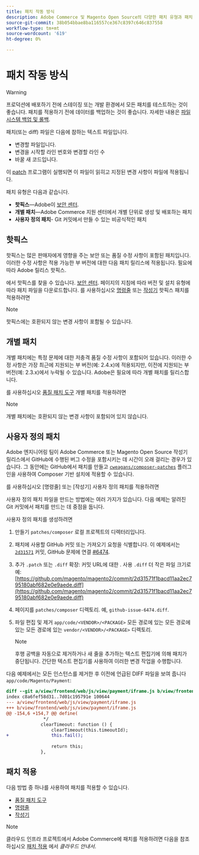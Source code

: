 ```yaml
---
title: 패치 작동 방식
description: Adobe Commerce 및 Magento Open Source의 다양한 패치 유형과 패치 작동 방식에 대해 알아봅니다.
source-git-commit: 38b054bbae8ba116557ce367c8397c646c837558
workflow-type: tm+mt
source-wordcount: '619'
ht-degree: 0%

---
```



# 패치 작동 방식

>[!WARNING]
>
>프로덕션에 배포하기 전에 스테이징 또는 개발 환경에서 모든 패치를 테스트하는 것이 좋습니다. 패치를 적용하기 전에 데이터를 백업하는 것이 좋습니다. 자세한 내용은 [파일 시스템 백업 및 롤백](https://devdocs.magento.com/guides/v2.4/install-gde/install/cli/install-cli-backup.html).

패치(또는 diff) 파일은 다음에 참하는 텍스트 파일입니다.

- 변경할 파일입니다.
- 변경을 시작할 라인 번호와 변경할 라인 수
- 바꿀 새 코드입니다.

이 [patch](https://en.wikipedia.org/wiki/Patch_(Unix)) 프로그램이 실행되면 이 파일이 읽히고 지정된 변경 사항이 파일에 적용됩니다.

패치 유형은 다음과 같습니다.

- **핫픽스**—Adobe이 [보안 센터](https://magento.com/security/patches).
- **개별 패치**—Adobe Commerce 지원 센터에서 개별 단위로 생성 및 배포하는 패치
- **사용자 정의 패치**- Git 커밋에서 만들 수 있는 비공식적인 패치

## 핫픽스

핫픽스는 많은 판매자에게 영향을 주는 보안 또는 품질 수정 사항이 포함된 패치입니다. 이러한 수정 사항은 적용 가능한 부 버전에 대한 다음 패치 릴리스에 적용됩니다. 필요에 따라 Adobe 릴리스 핫픽스.

에서 핫픽스를 찾을 수 있습니다. [보안 센터](https://magento.com/security/patches). 페이지의 지침에 따라 버전 및 설치 유형에 따라 패치 파일을 다운로드합니다. 를 사용하십시오 [명령줄](../patches/apply.md#) 또는 [작성기](../patches/apply.md) 핫픽스 패치를 적용하려면

>[!NOTE]
>
>핫픽스에는 호환되지 않는 변경 사항이 포함될 수 있습니다.

## 개별 패치

개별 패치에는 특정 문제에 대한 저충격 품질 수정 사항이 포함되어 있습니다. 이러한 수정 사항은 가장 최근에 지원되는 부 버전(예: 2.4.x)에 적용되지만, 이전에 지원되는 부 버전(예: 2.3.x)에서 누락될 수 있습니다. Adobe은 필요에 따라 개별 패치를 릴리스합니다.

를 사용하십시오 [품질 패치 도구](https://devdocs.magento.com/quality-patches/tool.html) 개별 패치를 적용하려면

>[!NOTE]
>
>개별 패치에는 호환되지 않는 변경 사항이 포함되어 있지 않습니다.

## 사용자 정의 패치

Adobe 엔지니어링 팀이 Adobe Commerce 또는 Magento Open Source 작성기 릴리스에서 GitHub에 수행된 버그 수정을 포함시키는 데 시간이 오래 걸리는 경우가 있습니다. 그 동안에는 GitHub에서 패치를 만들고 [`cweagans/composer-patches`](https://github.com/cweagans/composer-patches/) 플러그인을 사용하여 Composer 기반 설치에 적용할 수 있습니다.

를 사용하십시오 [명령줄] 또는 [작성기] 사용자 정의 패치를 적용하려면

사용자 정의 패치 파일을 만드는 방법에는 여러 가지가 있습니다. 다음 예제는 알려진 Git 커밋에서 패치를 만드는 데 중점을 둡니다.

사용자 정의 패치를 생성하려면

1. 만들기 `patches/composer` 로컬 프로젝트의 디렉터리입니다.
1. 패치에 사용할 GitHub 커밋 또는 가져오기 요청을 식별합니다. 이 예제에서는 [`2d31571`](https://github.com/magento/magento2/commit/2d31571f1bacd11aa2ec795180abf682e0e9aede) 커밋, GitHub 문제에 연결 [#6474](https://github.com/magento/magento2/issues/6474).
1. 추가 `.patch` 또는 `.diff` 확장: 커밋 URL에 대한 . 사용 `.diff` 더 작은 파일 크기로 예: [https://github.com/magento/magento2/commit/2d31571f1bacd11aa2ec795180abf682e0e9aede.diff](https://github.com/magento/magento2/commit/2d31571f1bacd11aa2ec795180abf682e0e9aede.diff)
1. 페이지를 `patches/composer` 디렉토리. 예, `github-issue-6474.diff`.
1. 파일 편집 및 제거 `app/code/<VENDOR>/<PACKAGE>` 모든 경로에 있는 모든 경로에 있는 모든 경로에 있는 `vendor/<VENDOR>/<PACKAGE>` 디렉토리.

   >[!NOTE]
   >
   >후행 공백을 자동으로 제거하거나 새 줄을 추가하는 텍스트 편집기에 의해 패치가 중단됩니다. 간단한 텍스트 편집기를 사용하여 이러한 변경 작업을 수행합니다.

다음 예제에서는 모든 인스턴스를 제거한 후 이전에 언급된 DIFF 파일을 보여 줍니다 `app/code/Magento/Payment`:

```diff
diff --git a/view/frontend/web/js/view/payment/iframe.js b/view/frontend/web/js/view/payment/iframe.js
index c8a6fef58d31..7d01c195791e 100644
--- a/view/frontend/web/js/view/payment/iframe.js
+++ b/view/frontend/web/js/view/payment/iframe.js
@@ -154,6 +154,7 @@ define(
              */
             clearTimeout: function () {
                 clearTimeout(this.timeoutId);
+                this.fail();
 
                 return this;
             },
```

## 패치 적용

다음 방법 중 하나를 사용하여 패치를 적용할 수 있습니다.

- [품질 패치 도구](https://devdocs.magento.com/quality-patches/tool.html)
- [명령줄](../patches/apply.md#command-line)
- [작성기](../patches/apply.md#composer)

>[!NOTE]
>
>클라우드 인프라 프로젝트에서 Adobe Commerce에 패치를 적용하려면 다음을 참조하십시오 [패치 적용](https://devdocs.magento.com/cloud/project/project-patch.html) 에서 _클라우드 안내서_.
